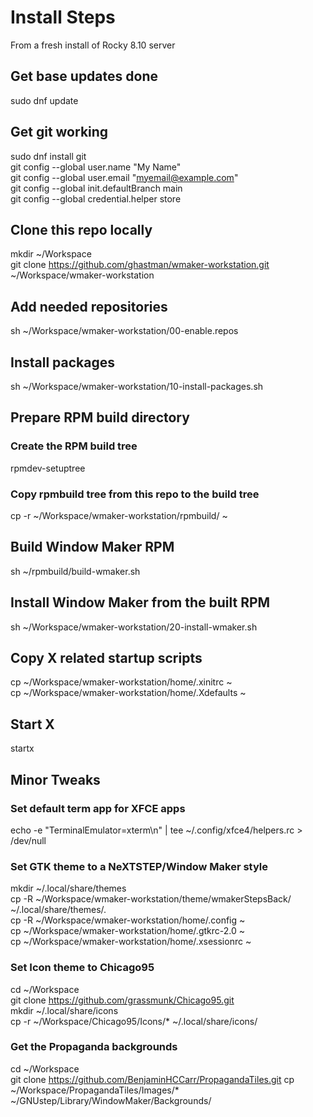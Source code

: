 # Install Steps  
From a fresh install of Rocky 8.10 server  

## Get base updates done  
sudo dnf update  

## Get git working  
sudo dnf install git  
git config --global user.name "My Name"  
git config --global user.email "myemail@example.com"  
git config --global init.defaultBranch main  
git config --global credential.helper store  

## Clone this repo locally  
mkdir ~/Workspace   
git clone https://github.com/ghastman/wmaker-workstation.git ~/Workspace/wmaker-workstation  

## Add needed repositories  
sh ~/Workspace/wmaker-workstation/00-enable.repos  

## Install packages  
sh ~/Workspace/wmaker-workstation/10-install-packages.sh  

## Prepare RPM build directory
### Create the RPM build tree  
rpmdev-setuptree  

### Copy rpmbuild tree from this repo to the build tree  
cp -r ~/Workspace/wmaker-workstation/rpmbuild/ ~  

## Build Window Maker RPM
sh ~/rpmbuild/build-wmaker.sh

## Install Window Maker from the built RPM
sh ~/Workspace/wmaker-workstation/20-install-wmaker.sh  

## Copy X related startup scripts
cp ~/Workspace/wmaker-workstation/home/.xinitrc ~  
cp ~/Workspace/wmaker-workstation/home/.Xdefaults ~  

## Start X  
startx  

## Minor Tweaks  
### Set default term app for XFCE apps
echo -e "TerminalEmulator=xterm\n" | tee ~/.config/xfce4/helpers.rc > /dev/null  

### Set GTK theme to a NeXTSTEP/Window Maker style
mkdir  ~/.local/share/themes  
cp -R ~/Workspace/wmaker-workstation/theme/wmakerStepsBack/ ~/.local/share/themes/.  
cp -R ~/Workspace/wmaker-workstation/home/.config ~  
cp ~/Workspace/wmaker-workstation/home/.gtkrc-2.0 ~  
cp ~/Workspace/wmaker-workstation/home/.xsessionrc ~ 

### Set Icon theme to Chicago95
cd ~/Workspace  
git clone https://github.com/grassmunk/Chicago95.git  
mkdir  ~/.local/share/icons  
cp -r ~/Workspace/Chicago95/Icons/* ~/.local/share/icons/  

### Get the Propaganda backgrounds
cd ~/Workspace  
git clone https://github.com/BenjaminHCCarr/PropagandaTiles.git
cp ~/Workspace/PropagandaTiles/Images/* ~/GNUstep/Library/WindowMaker/Backgrounds/



 





